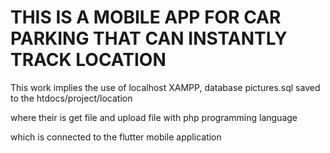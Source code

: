 # THIS IS A MOBILE APP FOR CAR PARKING THAT CAN INSTANTLY TRACK LOCATION

This work implies the use of localhost XAMPP, database pictures.sql saved to the htdocs/project/location

where their is get file and upload file with php programming language

which is connected to the flutter mobile application
